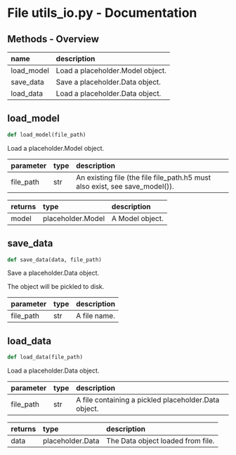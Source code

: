 # File utils_io.py - Documentation

## Methods - Overview

| name | description |
|:-|:-|
| load\_model | Load a placeholder.Model object. |
| save\_data | Save a placeholder.Data object. |
| load\_data | Load a placeholder.Data object. |
## load\_model

``` python
def load_model(file_path)
```
Load a placeholder.Model object. 



| parameter | type | description |
|:-|:-|:-|
| file_path | str | An existing file (the file file_path.h5 must also exist, see save_model()). |

| returns | type | description |
|:-|:-|:-|
| model | placeholder.Model | A Model object. |
## save\_data

``` python
def save_data(data, file_path)
```
Save a placeholder.Data object. 

 The object will be pickled to disk. 



| parameter | type | description |
|:-|:-|:-|
| file_path | str | A file name. |
## load\_data

``` python
def load_data(file_path)
```
Load a placeholder.Data object. 



| parameter | type | description |
|:-|:-|:-|
| file_path | str | A file containing a pickled placeholder.Data object. |

| returns | type | description |
|:-|:-|:-|
| data | placeholder.Data | The Data object loaded from file. |
